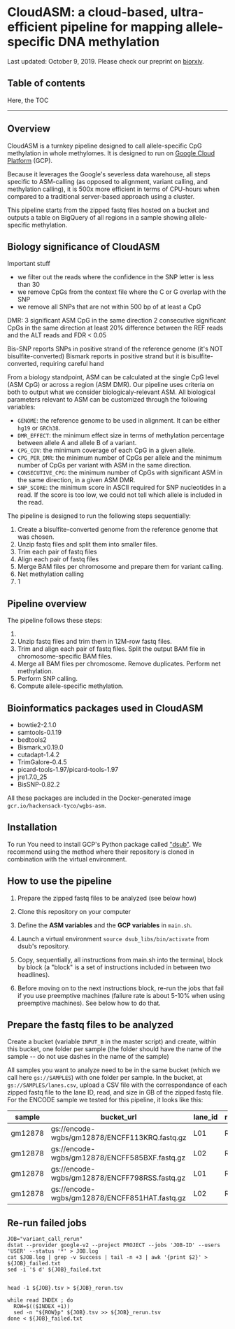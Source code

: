 
# CloudASM: a cloud-based, ultra-efficient pipeline for mapping allele-specific DNA methylation

Last updated: October 9, 2019. Please check our preprint on [biorxiv](https://www.biorxiv.org/).

## Table of contents

Here, the TOC

***********

## Overview

CloudASM is a turnkey pipeline designed to call allele-specific CpG methylation in whole methylomes. It is designed to run on [Google Cloud Platform](https://cloud.google.com/) (GCP). 

Because it leverages the Google's severless data warehouse, all steps specific to ASM-calling (as opposed to alignment, variant calling, and methylation calling), it is 500x more efficient in terms of CPU-hours when compared to a traditional server-based approach using a cluster.

This pipeline starts from the zipped fastq files hosted on a bucket and outputs a table on BigQuery of all regions in a sample showing allele-specific methylation.

## Biology significance of CloudASM

Important stuff
- we filter out the reads where the confidence in the SNP letter is less than 30
- we remove CpGs from the context file where the C or G overlap with the SNP
- we remove all SNPs that are not within 500 bp of at least a CpG


DMR: 
3 significant ASM CpG in the same direction
2 consecutive significant CpGs in the same direction
at least 20% difference between the REF reads and the ALT reads and FDR < 0.05

Bis-SNP reports SNPs in positive strand of the reference genome (it's NOT bisulfite-converted)
Bismark reports in positive strand but it is bisulfite-converted, requiring careful hand



From a biology standpoint, ASM can be calculated at the single CpG level (ASM CpG) or across a region (ASM DMR). Our pipeline uses criteria on both to output what we consider biologicaly-relevant ASM. All biological parameters relevant to ASM can be customized through the following variables:
- `GENOME`: the reference genome to be used in alignment. It can be either `hg19` or `GRCh38`.
- `DMR_EFFECT`: the minimum effect size in terms of methylation percentage between allele A and allele B of a variant.
- `CPG_COV`: the minimum coverage of each CpG in a given allele. 
- `CPG_PER_DMR`: the minimum number of CpGs per allele and the minimum number of CpGs per variant with ASM in the same direction.
- `CONSECUTIVE_CPG`: the minimum number of CpGs with significant ASM in the same direction, in a given ASM DMR.
- `SNP_SCORE`: the minimum score in ASCII required for SNP nucleotides in a read. If the score is too low, we could not tell which allele is included in the read.

The pipeline is designed to run the following steps sequentially:

1. Create a bisulfite-converted genome from the reference genome that was chosen.
1. Unzip fastq files and split them into smaller files.
1. Trim each pair of fastq files
1. Align each pair of fastq files
1. Merge BAM files per chromosome and prepare them for variant calling.
1. Net methylation calling
1. 1 

## Pipeline overview

The pipeline follows these steps:

1. 
2. Unzip fastq files and trim them in 12M-row fastq files.
3. Trim and align each pair of fastq files. Split the output BAM file in chromosome-specific BAM files.
4. Merge all BAM files per chromosome. Remove duplicates. Perform net methylation.
5. Perform SNP calling.
6. Compute allele-specific methylation.

## Bioinformatics packages used in CloudASM

- bowtie2-2.1.0
- samtools-0.1.19
- bedtools2
- Bismark_v0.19.0
- cutadapt-1.4.2
- TrimGalore-0.4.5
- picard-tools-1.97/picard-tools-1.97
- jre1.7.0_25
- BisSNP-0.82.2

All these packages are included in the Docker-generated image `gcr.io/hackensack-tyco/wgbs-asm`.


## Installation

To run You need to install GCP's Python package called ["dsub"](https://github.com/DataBiosphere/dsub). We recommend using the method where their repository is cloned in combination with the virtual environment.

## How to use the pipeline

1. Prepare the zipped fastq files to be analyzed (see below how)

2. Clone this repository on your computer

3. Define the **ASM variables** and the **GCP variables** in `main.sh`.

4. Launch a virtual environment `source dsub_libs/bin/activate` from dsub's repository.

5. Copy, sequentially, all instructions from main.sh into the terminal, block by block (a "block" is a set of instructions included in between two headlines). 

6. Before moving on to the next instructions block, re-run the jobs that fail if you use preemptive machines (failure rate is about 5-10% when using preemptive machines). See below how to do that.


## Prepare the fastq files to be analyzed

Create a bucket (variable `INPUT_B` in the master script) and create, within this bucket, one folder per sample (the folder should have the name of the sample -- do not use dashes in the name of the sample)

All samples you want to analyze need to be in the same bucket (which we call here `gs://SAMPLES`) with one folder per sample. In the bucket, at `gs://SAMPLES/lanes.csv`, upload a CSV file with the correspondance of each zipped fastq file to the lane ID, read, and size in GB of the zipped fastq file. For the ENCODE sample we tested for this pipeline, it looks like this:

| sample | bucket_url | lane_id | read_id | file_new_name |
| ------ | ---------- | ------- | ------- | ------------- |
| gm12878 | gs://encode-wgbs/gm12878/ENCFF113KRQ.fastq.gz	| L01 | R2 | gm12878_L01.R2.fastq |
| gm12878 | gs://encode-wgbs/gm12878/ENCFF585BXF.fastq.gz | L02 | R1 | gm12878_L02.R1.fastq |
| gm12878 | gs://encode-wgbs/gm12878/ENCFF798RSS.fastq.gz | L01 | R1 | gm12878_L01.R1.fastq |
| gm12878 | gs://encode-wgbs/gm12878/ENCFF851HAT.fastq.gz | L02 | R2 | gm12878_L02.R2.fastq |

## Re-run failed jobs

```
JOB="variant_call_rerun"
dstat --provider google-v2 --project PROJECT --jobs 'JOB-ID' --users 'USER' --status '*' > JOB.log
cat $JOB.log | grep -v Success | tail -n +3 | awk '{print $2}' > ${JOB}_failed.txt
sed -i '$ d' ${JOB}_failed.txt


head -1 ${JOB}.tsv > ${JOB}_rerun.tsv

while read INDEX ; do
  ROW=$(($INDEX +1))
  sed -n "${ROW}p" ${JOB}.tsv >> ${JOB}_rerun.tsv
done < ${JOB}_failed.txt